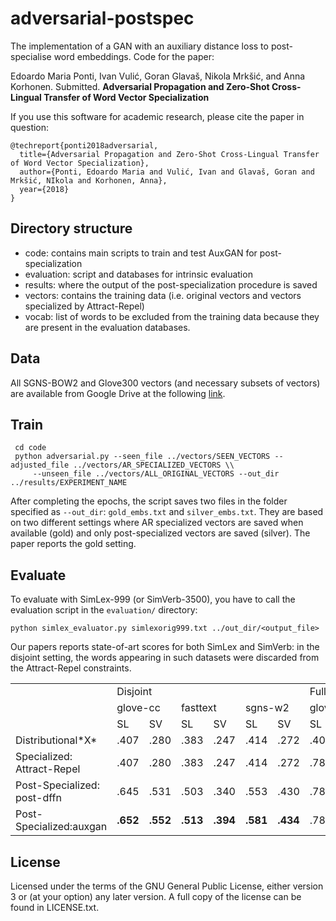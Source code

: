 # adversarial-postspec
The implementation of a GAN with an auxiliary distance loss to post-specialise word embeddings. Code for the paper:

Edoardo Maria Ponti, Ivan Vulić, Goran Glavaš, Nikola Mrkšić, and Anna Korhonen. Submitted. **Adversarial Propagation and Zero-Shot Cross-Lingual Transfer of Word Vector Specialization**

If you use this software for academic research, please cite the paper in question:
```
@techreport{ponti2018adversarial,
  title={Adversarial Propagation and Zero-Shot Cross-Lingual Transfer of Word Vector Specialization},
  author={Ponti, Edoardo Maria and Vulić, Ivan and Glavaš, Goran and Mrkšić, NIkola and Korhonen, Anna},
  year={2018}
}
```

## Directory structure

* code: contains main scripts to train and test AuxGAN for post-specialization
* evaluation: script and databases for intrinsic evaluation
* results: where the output of the post-specialization procedure is saved
* vectors: contains the training data (i.e. original vectors and vectors specialized by Attract-Repel)
* vocab: list of words to be excluded from the training data because they are present in the evaluation databases.

## Data

All SGNS-BOW2 and Glove300 vectors (and necessary subsets of vectors) are available from Google Drive at the following [link](https://drive.google.com/open?id=1K5VJTHFPql5WvtYB-GiZrgSgayh54KNB).

## Train

```
 cd code
 python adversarial.py --seen_file ../vectors/SEEN_VECTORS --adjusted_file ../vectors/AR_SPECIALIZED_VECTORS \\
     --unseen_file ../vectors/ALL_ORIGINAL_VECTORS --out_dir ../results/EXPERIMENT_NAME 
```

After completing the epochs, the script saves two files in the folder specified as ```--out_dir```: ```gold_embs.txt``` and ```silver_embs.txt```. They are based on two different settings where AR specialized vectors are saved when available (gold) and only post-specialized vectors are saved (silver). The paper reports the gold setting.

## Evaluate

To evaluate with SimLex-999 (or SimVerb-3500), you have to call the evaluation script in the ```evaluation/``` directory:

```
python simlex_evaluator.py simlexorig999.txt ../out_dir/<output_file>
```

Our papers reports state-of-art scores for both SimLex and SimVerb: in the disjoint setting, the words appearing in such datasets were discarded from the Attract-Repel constraints.

<table>
  <tr>
    <td> </td>
    <td colspan="6">Disjoint</td>
    <td colspan="6">Full</td>
  </tr>
  <tr>
    <td> </td>
    <td colspan="2">glove-cc</td> <td colspan="2">fasttext</td> <td colspan="2">sgns-w2</td>
    <td colspan="2">glove-cc</td> <td colspan="2">fasttext</td> <td colspan="2">sgns-w2</td>
  </tr>
  <tr>
    <td> </td>
    <td> SL </td> <td> SV </td> <td> SL </td> <td> SV </td> <td> SL </td> <td> SV </td>
    <td> SL </td> <td> SV </td> <td> SL </td> <td> SV </td> <td> SL </td> <td> SV </td>
  </tr>
  <tr>
<td>Distributional*X*</td> <td>.407</td> <td>.280</td> <td>.383</td> <td>.247</td> <td>.414</td> <td>.272</td> <td>.407</td> <td>.280</td> <td>.383</td> <td>.247</td> <td>.414</td> <td>.272</td> </tr>
  <tr>
<td>Specialized: Attract-Repel</td> <td>.407</td> <td>.280</td> <td>.383</td> <td>.247</td> <td>.414</td> <td>.272</td> <td>.781</td> <td>.761</td> <td>.764</td> <td>.744</td> <td>.778</td> <td>.761</td> </tr>
  <tr>
<td>Post-Specialized: post-dffn</td> <td>.645</td> <td>.531</td> <td>.503</td> <td>.340</td> <td>.553</td> <td>.430</td> <td>.785</td> <td>.764</td> <td>.768</td> <td>.745</td> <td>.781</td> <td>.763</td> </tr>
  <tr>
<td>Post-Specialized:auxgan</td> <td><b>.652</b></td> <td><b>.552</b></td> <td><b>.513</b></td> <td><b>.394</b></td> <td><b>.581</b></td> <td><b>.434</b></td> <td>.789</td> <td>.764</td> <td>.766</td> <td>.741</td> <td>.782</td> <td>.762</td> </tr>
</table>

## License

Licensed under the terms of the GNU General Public License, either version 3 or (at your option) any later version. A full copy of the license can be found in LICENSE.txt.
